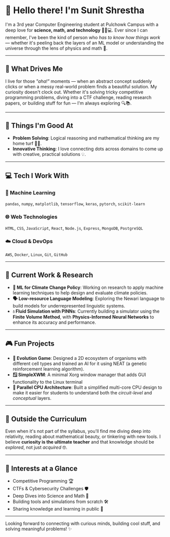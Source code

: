 # 👋 Hello there! I'm Sunit Shrestha

I'm a 3rd year Computer Engineering student at Pulchowk Campus with a deep love for **science, math, and technology** 🔬📐💻. Ever since I can remember, I've been the kind of person who *has to know how things work* — whether it's peeling back the layers of an ML model or understanding the universe through the lens of physics and math 🌌.

---

## 🚀 What Drives Me

I live for those *"aha!"* moments — when an abstract concept suddenly clicks or when a messy real-world problem finds a beautiful solution. My curiosity doesn't clock out. Whether it's solving tricky competitive programming problems, diving into a CTF challenge, reading research papers, or building stuff for fun — I'm always exploring 🔍📚.

---

## 🧠 Things I'm Good At

- **Problem Solving**: Logical reasoning and mathematical thinking are my home turf 🧩🧮.
- **Innovative Thinking**: I love connecting dots across domains to come up with creative, practical solutions 💡.

---

## 💻 Tech I Work With

### 🧠 Machine Learning
`pandas`, `numpy`, `matplotlib`, `tensorflow`, `keras`, `pytorch`, `scikit-learn`

### 🌐 Web Technologies
`HTML`, `CSS`, `JavaScript`, `React`, `Node.js`, `Express`, `MongoDB`, `PostgreSQL`

### ☁️ Cloud & DevOps
`AWS`, `Docker`, `Linux`, `Git`, `GitHub`

---

## 🔬 Current Work & Research

- **🌱 ML for Climate Change Policy**: Working on research to apply machine learning techniques to help design and evaluate climate policies.
- **🗣️ Low-resource Language Modeling**: Exploring the Newari language to build models for underrepresented linguistic systems.
- **💧 Fluid Simulation with PINNs**: Currently building a simulator using the **Finite Volume Method**, with **Physics-Informed Neural Networks** to enhance its accuracy and performance.

---

## 🎮 Fun Projects

- **🧠 Evolution Game**: Designed a 2D ecosystem of organisms with different cell types and trained an AI for it using NEAT (a genetic reinforcement learning algorithm).
- **🪟 SimpleXWM**: A minimal Xorg window manager that adds GUI functionality to the Linux terminal
- **🔧 Parallel CPU Architecture**: Built a simplified multi-core CPU design to make it easier for students to understand both the *circuit-level* and *conceptual* layers.

---

## 🌟 Outside the Curriculum

Even when it's not part of the syllabus, you'll find me diving deep into relativity, reading about mathematical beauty, or tinkering with new tools. I believe **curiosity is the ultimate teacher** and that knowledge should be *explored*, not just *acquired* 🤓.

---

## 🎯 Interests at a Glance

- Competitive Programming 🏆  
- CTFs & Cybersecurity Challenges 🛡️  
- Deep Dives into Science and Math 📘  
- Building tools and simulations from scratch 🛠️  
- Sharing knowledge and learning in public 🤝  

---

Looking forward to connecting with curious minds, building cool stuff, and solving meaningful problems! ✨
